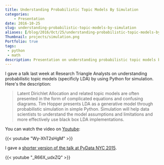 ```yaml
---
title: Understanding Probabilistic Topic Models By Simulation
categories:
    - Presentation 
date: 2016-10-25
slug: understanding-probabilistic-topic-models-by-simulation
aliases: [/blog/2016/Oct/25/understanding-probabilistic-topic-models-by-simulation/]
Thumbnail: projects/simulation.png
Portfolio: true
tags:
 - python
 - math
description: Presentation on understanding probabilistic topic models by simulating the generative model
---
```




I gave a talk last week at Research Triangle Analysts on understanding probabilistic topic models (specificly LDA) by using Python for simulation. Here's the description:

> Latent Dirichlet Allocation and related topic models are often presented in the form of complicated equations and confusing diagrams. Tim Hopper presents LDA as a generative model through probabilistic simulation in simple Python. Simulation will help data scientists to understand the model assumptions and limitations and more effectively use black box LDA implementations.


You can watch the video on [Youtube](https://www.youtube.com/watch?v=Wy-XhT2sHgM&feature=youtu.be):

{{< youtube "Wy-XhT2sHgM" >}}

I gave a [shorter version of the talk at PyData NYC 2015](https://www.youtube.com/watch?v=_R66X_udxZQ).

{{< youtube "_R66X_udxZQ" >}}
